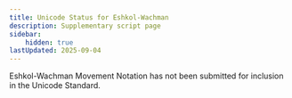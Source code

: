 ```yaml
---
title: Unicode Status for Eshkol-Wachman
description: Supplementary script page
sidebar:
    hidden: true
lastUpdated: 2025-09-04
---
```


Eshkol-Wachman Movement Notation has not been submitted for inclusion in the Unicode Standard.

[comment]: # (end of intro)

[comment]: # (start of blocks)



[comment]: # (end of blocks)

[comment]: # (start of chars)



[comment]: # (end of chars)

[comment]: # (start of rest)



